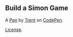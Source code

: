 Build a Simon Game
------------------


A [Pen](https://codepen.io/ttorkar/pen/WEgEZx) by [Trent](https://codepen.io/ttorkar) on [CodePen](https://codepen.io).

[License](https://codepen.io/ttorkar/pen/WEgEZx/license).